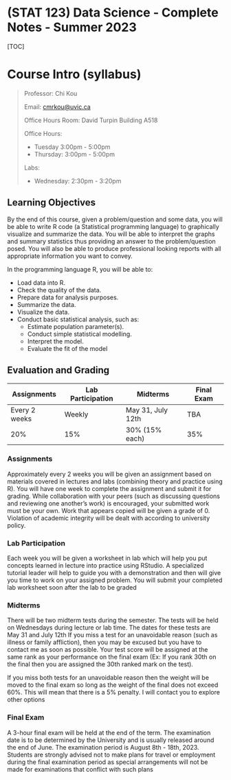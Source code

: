 # (STAT 123) Data Science - Complete Notes - Summer 2023

[TOC]

# Course Intro (syllabus)

> Professor: Chi Kou
>
> Email: cmrkou@uvic.ca
>
> Office Hours Room: David Turpin Building A518
>
> Office Hours: 
>
> - Tuesday 3:00pm - 5:00pm
> - Thursday: 3:00pm - 5:00pm
>
> Labs:
>
> - Wednesday: 2:30pm - 3:20pm

## Learning Objectives

By the end of this course, given a problem/question and some data, you will be able to write R code (a Statistical programming language) to graphically visualize and summarize the data. You will be able to interpret the graphs and summary statistics thus providing an answer to the problem/question posed. You will also be able to produce professional looking reports with all appropriate information you want to convey.

In the programming language R, you will be able to:

- Load data into R.
- Check the quality of the data.
- Prepare data for analysis purposes.
- Summarize the data.
- Visualize the data.
- Conduct basic statistical analysis, such as:
  - Estimate population parameter(s).
  - Conduct simple statistical modelling.
  - Interpret the model.
  - Evaluate the fit of the model

## Evaluation and Grading

| Assignments   | Lab Participation | Midterms          | Final Exam |
| ------------- | ----------------- | ----------------- | ---------- |
| Every 2 weeks | Weekly            | May 31, July 12th | TBA        |
| 20%           | 15%               | 30% (15% each)    | 35%        |

### Assignments

Approximately every 2 weeks you will be given an assignment based on materials covered in lectures and labs (combining theory and practice using R). You will have one week to complete the assignment and submit it for grading. While collaboration with your peers (such as discussing questions and reviewing one another’s work) is encouraged, your submitted work must be your own. Work that appears copied will be given a grade of 0. Violation of academic integrity will be dealt with according to university policy.

### Lab Participation

Each week you will be given a worksheet in lab which will help you
put concepts learned in lecture into practice using RStudio. A specialized tutorial leader will help to guide you with a demonstration and then will give you time to work on your assigned problem. You will submit your completed lab worksheet soon after the lab to be graded

### Midterms

There will be two midterm tests during the semester. The tests will be held on Wednesdays during lecture or lab time. The dates for these tests are May 31 and July 12th If you miss a test for an unavoidable reason (such as illness or family affliction), then you may be excused but you have to contact me as soon as possible. Your test score will be assigned at the same rank as your performance on the final exam (Ex: If you rank 30th on the final then you are assigned the 30th ranked mark on the test). 

If you miss both tests for an unavoidable reason then the weight will be moved to the final exam so long as the weight of the final does not exceed 60%. This will mean that
there is a 5% penalty. I will contact you to explore other options

### Final Exam

A 3-hour final exam will be held at the end of the term. The examination date is to be determined by the University and is usually released around the end of June. The examination period is August 8th - 18th, 2023. Students are strongly advised not to make plans for travel or employment during the final examination period as special arrangements will not be made for examinations that conflict with such plans